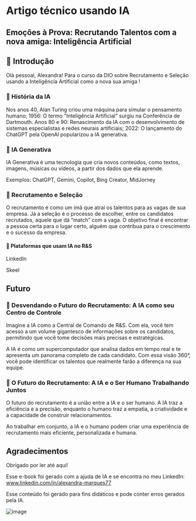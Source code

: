# Artigo técnico usando IA

## Emoções à Prova: Recrutando Talentos com a nova amiga: Inteligência Artificial

## 🚀 Introdução

Olá pessoal, Alexandra! Para o curso da DIO sobre Recrutamento e Seleção usando a Inteligência Artificial como a nova sua amiga !

### 🤖 História da IA
Nos anos 40, Alan Turing criou uma máquina para simular o pensamento humano;
1956: O termo "Inteligência Artificial“ surgiu na Conferência de Dartmouth.
Anos 80 e 90: Renascimento da IA com o desenvolvimento de sistemas especialistas e redes neurais artificiais;
2022: O lançamento do ChatGPT pela OpenAI popularizou a IA generativa.

### 🤖 IA Generativa
IA Generativa é uma tecnologia que cria novos conteúdos, como textos, imagens, músicas ou vídeos, a partir dos dados que ela aprende.

Exemplos: ChatGPT, Gemini, Copilot, Bing Creator, MidJorney

### 🤖 Recrutamento e Seleção

O recrutamento é como um imã que atrai os talentos para as vagas de sua empresa. 
Já a seleção é o processo de escolher, entre os candidatos recrutados, aquele que dá “match” com a vaga. 
O objetivo final é encontrar a pessoa certa para o lugar certo, alguém que contribua para o crescimento e o sucesso da empresa.

#### 🤖 Plataformas que usam IA no R&S

LinkedIn

Skeel

## Futuro

### 🤖 Desvendando o Futuro do Recrutamento: A IA como seu Centro de Controle

Imagine a IA como a Central de Comando de R&S. Com ela, você tem acesso a um volume gigantesco de informações sobre os candidatos, permitindo que você tome decisões mais precisas e estratégicas. 

A IA é como um supercomputador que analisa dados em tempo real e te apresenta um panorama completo de cada candidato. Com essa visão 360°, você pode identificar os talentos que realmente farão a diferença na sua equipe.

### 🤖 O Futuro do Recrutamento: A IA e o Ser Humano Trabalhando Juntos
O futuro do recrutamento é a união entre a IA e o ser humano. A IA traz a eficiência e a precisão, enquanto o humano traz a empatia, a criatividade e a capacidade de construir relacionamentos. 

Ao trabalhar em conjunto, a IA e o humano podem criar uma experiência de recrutamento mais eficiente, personalizada e humana.

## Agradecimentos
Obrigado por ler até aqui!

Esse e-book foi gerado com a ajuda de IA e se encontra no meu LinkedIn: www.linkedin.com/in/alexandra-marques77

Esse conteúdo foi gerado para fins didáticos e pode conter erros gerados pela IA.


![image](https://github.com/user-attachments/assets/740b0d55-ecb8-4113-a1ef-ba02926308f4)




